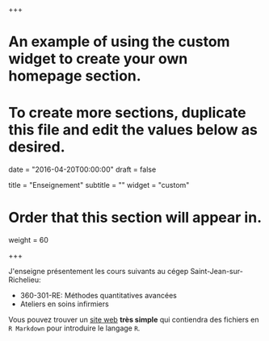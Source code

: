 +++
# An example of using the custom widget to create your own homepage section.
# To create more sections, duplicate this file and edit the values below as desired.

date = "2016-04-20T00:00:00"
draft = false

title = "Enseignement"
subtitle = ""
widget = "custom"

# Order that this section will appear in.
weight = 60

+++

J'enseigne présentement les cours suivants au cégep Saint-Jean-sur-Richelieu:

- 360-301-RE: Méthodes quantitatives avancées
- Ateliers en soins infirmiers
<!-- - Premier essai de site web ajouté [test](https://desautm.github.io/rmarkdown_website/) --> 

Vous pouvez trouver un [site web](https://desautm.github.io/presentation_R/) **très simple** qui contiendra des fichiers en `R Markdown` pour introduire le langage `R`.

